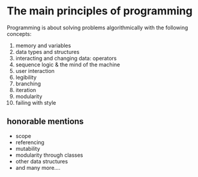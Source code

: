 # The main principles of programming

Programming is about solving problems algorithmically with the following concepts:

1. memory and variables
1. data types and structures
    <!-- types:
        numeric
        text
        boolean
    structures:
        collections (arrays,lists,sets)
        dictionaries (forms) -->
1. interacting and changing data: operators
1. sequence logic & the mind of the machine
    <!-- memory (what the past left me)
    state (my present)
    the next step (my future) -->
1. user interaction
1. legibility
    <!-- commenting
    identation
    expresiviness (good naming ie) -->
1. branching
1. iteration
1. modularity
    <!-- functions
    procedures
    libraries -->
1. failing with style
    <!-- - no worries, dont fear failure
    - searching for help
    - debugging -->

## honorable mentions

- scope
- referencing
- mutability
- modularity through classes
- other data structures
- and many more....
